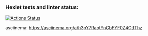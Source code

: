 ### Hexlet tests and linter status:
[![Actions Status](https://github.com/JF-IndependentDev/fullstack-javascript-project-103/actions/workflows/hexlet-check.yml/badge.svg)](https://github.com/JF-IndependentDev/fullstack-javascript-project-103/actions)

asciinema:
https://asciinema.org/a/h3pY7RaotYnCbFYF0Z4CtfThz